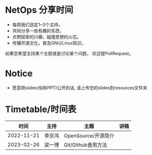 # NetOps 分享时间

- 每周我们选定1~3个主持，
- 共同分享一些有趣的东西，
- 点燃探索的兴趣，碰撞思想的火花。
- 传播开源文化，普及GNU/Linux知识。

如果您希望主持某个主题或是讨论某个问题， 欢迎提PullRequest。

# Notice

- 愿意把slides(俗称PPT)公开的话, 请上传您的slides到resources文件夹

# Timetable/时间表

| 时间        | 主持   | 主题                          | 讲稿    |
|-------------|--------|-------------------------------|---------|
|2022-11-21   | 李京鸿 | OpenSource/开源简介           |         |
|2023-02-26   | 梁一博 | Git/Github食用方法            |         |
